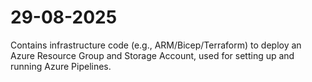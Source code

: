 # 29-08-2025
Contains infrastructure code (e.g., ARM/Bicep/Terraform) to deploy an Azure Resource Group and Storage Account, used for setting up and running Azure Pipelines.
